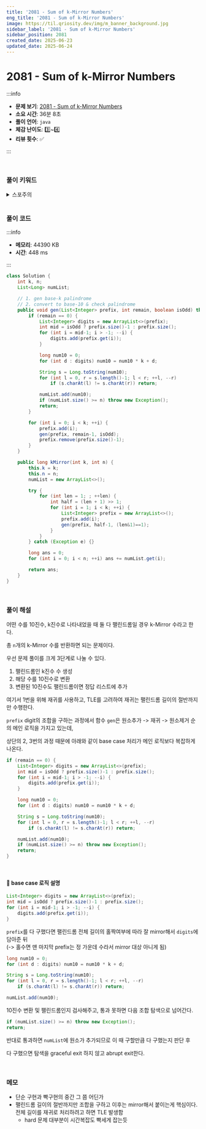 ```yaml
---
title: '2081 - Sum of k-Mirror Numbers'
eng_title: '2081 - Sum of k-Mirror Numbers'
image: https://til.qriosity.dev/img/m_banner_background.jpg
sidebar_label: '2081 - Sum of k-Mirror Numbers'
sidebar_position: 2081
created_date: 2025-06-23
updated_date: 2025-06-24
---
```


# 2081 - Sum of k-Mirror Numbers

:::info

- **문제 보기**: [2081 - Sum of k-Mirror Numbers](https://leetcode.com/problems/sum-of-k-mirror-numbers)
- **소요 시간**: 36분 8초
- **풀이 언어**: `java`
- **체감 난이도**: 3️⃣~4️⃣
- **리뷰 횟수**: ✅

:::

<br />

### 풀이 키워드

<details>
<summary>스포주의</summary>

`구현`

</details>

<br />

### 풀이 코드

:::info

- **메모리**: 44390 KB
- **시간**: 448 ms

:::

```java
class Solution {
    int k, n;
    List<Long> numList;

    // 1. gen base-k palindrome
    // 2. convert to base-10 & check palindrome
    public void gen(List<Integer> prefix, int remain, boolean isOdd) throws Exception {
        if (remain == 0) {
            List<Integer> digits = new ArrayList<>(prefix);
            int mid = isOdd ? prefix.size()-1 : prefix.size();
            for (int i = mid-1; i > -1; --i) {
                digits.add(prefix.get(i));
            }

            long num10 = 0;
            for (int d : digits) num10 = num10 * k + d;

            String s = Long.toString(num10);
            for (int l = 0, r = s.length()-1; l < r; ++l, --r)
                if (s.charAt(l) != s.charAt(r)) return;

            numList.add(num10);
            if (numList.size() >= n) throw new Exception();
            return;
        }

        for (int i = 0; i < k; ++i) {
            prefix.add(i);
            gen(prefix, remain-1, isOdd);
            prefix.remove(prefix.size()-1);
        }
    }

    public long kMirror(int k, int n) {
        this.k = k;
        this.n = n;
        numList = new ArrayList<>();

        try {
            for (int len = 1; ; ++len) {
                int half = (len + 1) >> 1;
                for (int i = 1; i < k; ++i) {
                    List<Integer> prefix = new ArrayList<>();
                    prefix.add(i);
                    gen(prefix, half-1, (len&1)==1);
                }
            }
        } catch (Exception e) {}

        long ans = 0;
        for (int i = 0; i < n; ++i) ans += numList.get(i);

        return ans;
    }
}
```

<br />

### 풀이 해설

어떤 수를 10진수, k진수로 나타내었을 때 둘 다 팰린드롬일 경우 k-Mirror 수라고 한다.

총 `n`개의 k-Mirror 수를 반환하면 되는 문제이다.

우선 문제 풀이를 크게 3단계로 나눌 수 있다.

1. 팰린드롬인 k진수 수 생성
2. 해당 수를 10진수로 변환
3. 변환된 10진수도 팰린드롬이면 정답 리스트에 추가

여기서 1번을 위해 재귀를 사용하고, TLE를 고려하여 재귀는 팰린드롬 길이의 절반까지만 수행한다.

`prefix` digit의 조합을 구하는 과정에서 함수 `gen`은 원소추가 -> 재귀 -> 원소제거 순의 메인 로직을 가지고 있는데,

상단의 2, 3번의 과정 때문에 아래와 같이 base case 처리가 메인 로직보다 복잡하게 나온다.


```java title="base case 전체 로직"
if (remain == 0) {
    List<Integer> digits = new ArrayList<>(prefix);
    int mid = isOdd ? prefix.size()-1 : prefix.size();
    for (int i = mid-1; i > -1; --i) {
        digits.add(prefix.get(i));
    }

    long num10 = 0;
    for (int d : digits) num10 = num10 * k + d;

    String s = Long.toString(num10);
    for (int l = 0, r = s.length()-1; l < r; ++l, --r)
        if (s.charAt(l) != s.charAt(r)) return;

    numList.add(num10);
    if (numList.size() >= n) throw new Exception();
    return;
}
```

<br />

#### 📌 base case 로직 설명

```java title="1. mirror 하기"
List<Integer> digits = new ArrayList<>(prefix);
int mid = isOdd ? prefix.size()-1 : prefix.size();
for (int i = mid-1; i > -1; --i) {
    digits.add(prefix.get(i));
}
```

`prefix`를 다 구했다면 팰린드롬 전체 길이의 홀짝여부에 따라 잘 mirror해서 `digits`에 담아준 뒤<br />
(-> 홀수면 맨 마지막 prefix는 정 가운데 수라서 mirror 대상 아니게 됨)

```java title="2. 10진수 변환 및 검사"
long num10 = 0;
for (int d : digits) num10 = num10 * k + d;

String s = Long.toString(num10);
for (int l = 0, r = s.length()-1; l < r; ++l, --r)
    if (s.charAt(l) != s.charAt(r)) return;

numList.add(num10);
```

10진수 변환 및 팰린드롬인지 검사해주고, 통과 못하면 다음 조합 탐색으로 넘어간다.

```java title="3. 즉시 탈출 or 우아한 탈출"
if (numList.size() >= n) throw new Exception();
return;
```

반대로 통과하면 `numList`에 원소가 추가되므로 이 때 구할만큼 다 구했는지 판단 후

다 구했으면 탐색을 graceful exit 하지 않고 abrupt exit한다.

<br />

### 메모

- 단순 구현과 빡구현의 중간 그 쯤 어딘가
- 팰린드롬 길이의 절반까지만 조합을 구하고 이후는 mirror해서 붙이는게 핵심이다. 전체 길이를 재귀로 처리하려고 하면 TLE 발생함
    - hard 문제 대부분이 시간복잡도 빡세게 잡는듯
